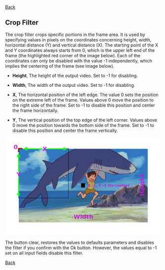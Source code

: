 [Back](../../videomass2_use.md)

## Crop Filter

The crop filter crops specific portions in the frame area. It is used by specifying values in pixels on the coordinates concerning height, width, horizontal distance (Y) and vertical distance (X). The starting point of the X and Y coordinates always starts from 0, which is the upper left end of the frame (the highlighted red corner of the image below). Each of the coordinates can only be disabled with the value -1 independently, which implies the centering of the frame (see image below).

- **Height**, The height of the output video. Set to -1 for disabling.

- **Width**, The width of the output video. Set to -1 for disabling.

- **X**, The horizontal position of the left edge. The value 0 sets the position on the extreme left of the frame. Values above 0 move the position to the right side of the frame. Set to -1 to disable this position and center the frame horizontally.

- **Y**, The vertical position of the top edge of the left corner. Values above 0 move the position towards the bottom side of the frame. Set to -1 to disable this position and center the frame vertically.

![Image](../../images/crop.png)

The button clear, restores the values to defaults parameters and disables the filter if you confirm with the Ok button. However, the values equal to -1 set on all input fields disable this filter.

[Back](../../videomass2_use.md)
